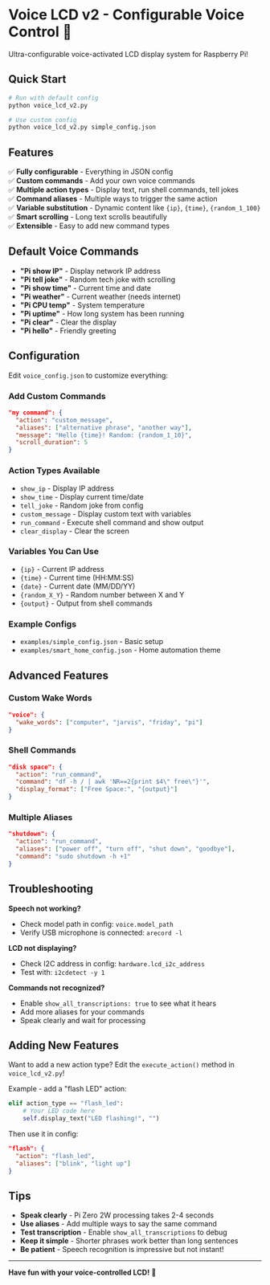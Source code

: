 # Voice LCD v2 - Configurable Voice Control 🎤

Ultra-configurable voice-activated LCD display system for Raspberry Pi!

## Quick Start

```bash
# Run with default config
python voice_lcd_v2.py

# Use custom config
python voice_lcd_v2.py simple_config.json
```

## Features

✅ **Fully configurable** - Everything in JSON config  
✅ **Custom commands** - Add your own voice commands  
✅ **Multiple action types** - Display text, run shell commands, tell jokes  
✅ **Command aliases** - Multiple ways to trigger the same action  
✅ **Variable substitution** - Dynamic content like `{ip}`, `{time}`, `{random_1_100}`  
✅ **Smart scrolling** - Long text scrolls beautifully  
✅ **Extensible** - Easy to add new command types  

## Default Voice Commands

- **"Pi show IP"** - Display network IP address
- **"Pi tell joke"** - Random tech joke with scrolling
- **"Pi show time"** - Current time and date
- **"Pi weather"** - Current weather (needs internet)
- **"Pi CPU temp"** - System temperature 
- **"Pi uptime"** - How long system has been running
- **"Pi clear"** - Clear the display
- **"Pi hello"** - Friendly greeting

## Configuration

Edit `voice_config.json` to customize everything:

### Add Custom Commands
```json
"my command": {
  "action": "custom_message",
  "aliases": ["alternative phrase", "another way"],
  "message": "Hello {time}! Random: {random_1_10}",
  "scroll_duration": 5
}
```

### Action Types Available
- `show_ip` - Display IP address
- `show_time` - Display current time/date  
- `tell_joke` - Random joke from config
- `custom_message` - Display custom text with variables
- `run_command` - Execute shell command and show output
- `clear_display` - Clear the screen

### Variables You Can Use
- `{ip}` - Current IP address
- `{time}` - Current time (HH:MM:SS)
- `{date}` - Current date (MM/DD/YY)  
- `{random_X_Y}` - Random number between X and Y
- `{output}` - Output from shell commands

### Example Configs
- `examples/simple_config.json` - Basic setup
- `examples/smart_home_config.json` - Home automation theme

## Advanced Features

### Custom Wake Words
```json
"voice": {
  "wake_words": ["computer", "jarvis", "friday", "pi"]
}
```

### Shell Commands
```json
"disk space": {
  "action": "run_command",
  "command": "df -h / | awk 'NR==2{print $4\" free\"}'",
  "display_format": ["Free Space:", "{output}"]
}
```

### Multiple Aliases
```json
"shutdown": {
  "action": "run_command",
  "aliases": ["power off", "turn off", "shut down", "goodbye"],
  "command": "sudo shutdown -h +1"
}
```

## Troubleshooting

**Speech not working?**
- Check model path in config: `voice.model_path`
- Verify USB microphone is connected: `arecord -l`

**LCD not displaying?**
- Check I2C address in config: `hardware.lcd_i2c_address`
- Test with: `i2cdetect -y 1`

**Commands not recognized?**
- Enable `show_all_transcriptions: true` to see what it hears
- Add more aliases for your commands
- Speak clearly and wait for processing

## Adding New Features

Want to add a new action type? Edit the `execute_action()` method in `voice_lcd_v2.py`!

Example - add a "flash LED" action:
```python
elif action_type == "flash_led":
    # Your LED code here
    self.display_text("LED flashing!", "")
```

Then use it in config:
```json
"flash": {
  "action": "flash_led",
  "aliases": ["blink", "light up"]
}
```

## Tips

- **Speak clearly** - Pi Zero 2W processing takes 2-4 seconds
- **Use aliases** - Add multiple ways to say the same command  
- **Test transcription** - Enable `show_all_transcriptions` to debug
- **Keep it simple** - Shorter phrases work better than long sentences
- **Be patient** - Speech recognition is impressive but not instant!

---

**Have fun with your voice-controlled LCD!** 🚀